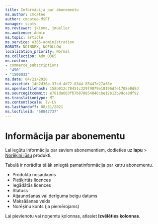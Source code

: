 ```yaml
---
title: Informācija par abonementu
ms.author: cmcatee
author: cmcatee-MSFT
manager: scotv
ms.reviewer: jkinma, jmueller
ms.audience: Admin
ms.topic: article
ms.service: o365-administration
ROBOTS: NOINDEX, NOFOLLOW
localization_priority: Normal
ms.collection: Adm_O365
ms.custom:
- commerce_subscriptions
- "490"
- "1500032"
ms.date: 04/21/2020
ms.assetid: 14d2d36a-37cd-4d72-8344-85447e27a38e
ms.openlocfilehash: 158b012c78451c329f9079e18196dfe1708e0d8d
ms.sourcegitcommit: e781da003fb7b878854846cbe12b13b9dca8df92
ms.translationtype: MT
ms.contentlocale: lv-LV
ms.lasthandoff: 08/31/2021
ms.locfileid: "58842737"
---
```

# <a name="subscription-information"></a>Informācija par abonementu

Lai iegūtu informāciju par saviem abonementiem, dodieties uz **lapu** \> [Norēķini jūsu](https://go.microsoft.com/fwlink/p/?linkid=842054) produkti.
  
Tabulā ir norādīta tālāk sniegtā pamatinformācija par katru abonementu.
  
- Produkta nosaukums
- Piešķirtās licences
- Iegādātās licences
- Statuss
- Atjaunošanas vai derīguma beigu datums
- Maksāšanas veids
- Norēķinu konts (ja piemērojams)
 
Lai pievienotu vai noņemtu kolonnas, atlasiet **Izvēlēties kolonnas**.